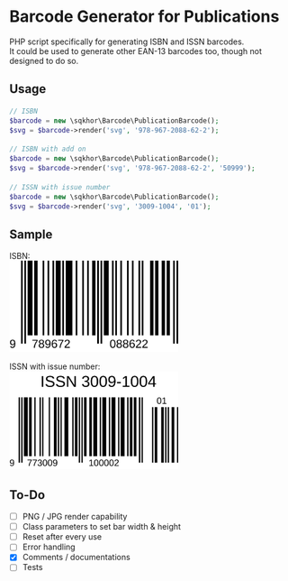 # Barcode Generator for Publications
PHP script specifically for generating ISBN and ISSN barcodes.  
It could be used to generate other EAN-13 barcodes too, though not designed to do so.  

## Usage
```php
// ISBN
$barcode = new \sqkhor\Barcode\PublicationBarcode();
$svg = $barcode->render('svg', '978-967-2088-62-2');

// ISBN with add on
$barcode = new \sqkhor\Barcode\PublicationBarcode();
$svg = $barcode->render('svg', '978-967-2088-62-2', '50999');

// ISSN with issue number
$barcode = new \sqkhor\Barcode\PublicationBarcode();
$svg = $barcode->render('svg', '3009-1004', '01');
```

## Sample
ISBN:  
<img src="sample-isbn.svg" width="300" style="background: #fff">

ISSN with issue number:  
<img src="sample-issn.svg" width="300" style="background: #fff">

## To-Do
- [ ] PNG / JPG render capability
- [ ] Class parameters to set bar width & height
- [ ] Reset after every use
- [ ] Error handling
- [x] Comments / documentations
- [ ] Tests
